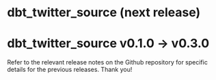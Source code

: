 # dbt_twitter_source (next release)

# dbt_twitter_source v0.1.0 -> v0.3.0
Refer to the relevant release notes on the Github repository for specific details for the previous releases. Thank you!